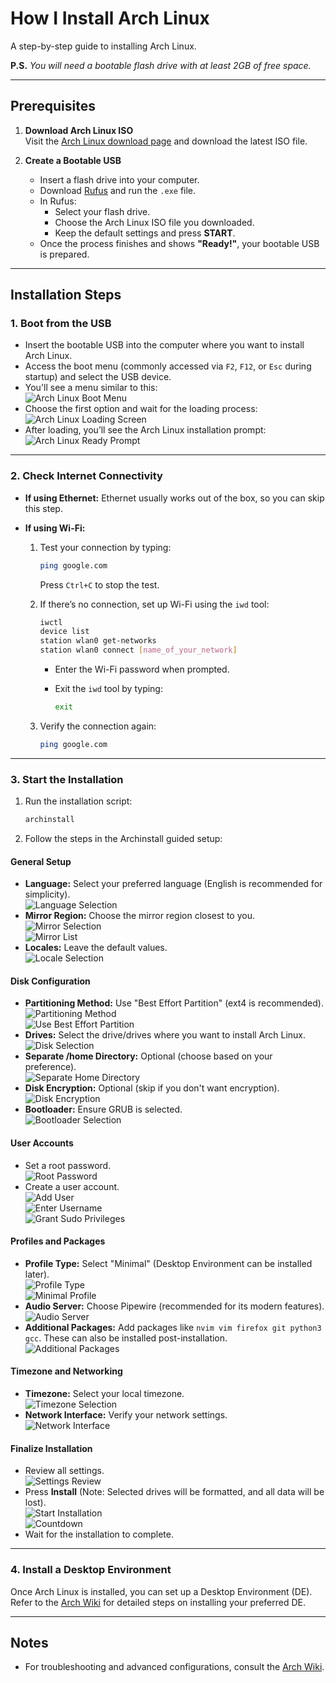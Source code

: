 # How I Install Arch Linux

A step-by-step guide to installing Arch Linux.

**P.S.** _You will need a bootable flash drive with at least 2GB of free space._

---

## Prerequisites

1. **Download Arch Linux ISO**  
   Visit the [Arch Linux download page](https://archlinux.org/download) and download the latest ISO file.

2. **Create a Bootable USB**
   - Insert a flash drive into your computer.
   - Download [Rufus](https://rufus.ie/en/) and run the `.exe` file.
   - In Rufus:
     - Select your flash drive.
     - Choose the Arch Linux ISO file you downloaded.
     - Keep the default settings and press **START**.
   - Once the process finishes and shows **"Ready!"**, your bootable USB is prepared.

---

## Installation Steps

### 1. Boot from the USB

- Insert the bootable USB into the computer where you want to install Arch Linux.
- Access the boot menu (commonly accessed via `F2`, `F12`, or `Esc` during startup) and select the USB device.
- You'll see a menu similar to this:  
  ![Arch Linux Boot Menu](./resources/arch_menu.jpg)  
- Choose the first option and wait for the loading process:  
  ![Arch Linux Loading Screen](./resources/arch_load.jpg)  
- After loading, you’ll see the Arch Linux installation prompt:  
  ![Arch Linux Ready Prompt](./resources/arch_ready.jpg)

---

### 2. Check Internet Connectivity

- **If using Ethernet:** Ethernet usually works out of the box, so you can skip this step.
- **If using Wi-Fi:**

  1. Test your connection by typing:

     ```bash
     ping google.com
     ```

     Press `Ctrl+C` to stop the test.

  2. If there’s no connection, set up Wi-Fi using the `iwd` tool:

     ```bash
     iwctl
     device list
     station wlan0 get-networks
     station wlan0 connect [name_of_your_network]
     ```

     - Enter the Wi-Fi password when prompted.
     - Exit the `iwd` tool by typing:

       ```bash
       exit
       ```

  3. Verify the connection again:

     ```bash
     ping google.com
     ```

---

### 3. Start the Installation

1. Run the installation script:

   ```bash
   archinstall
   ```

2. Follow the steps in the Archinstall guided setup:

#### General Setup

- **Language:** Select your preferred language (English is recommended for simplicity).  
  ![Language Selection](./resources/arch_selected_language.png)
- **Mirror Region:** Choose the mirror region closest to you.  
  ![Mirror Selection](./resources/arch_selected_mirrors.png)  
  ![Mirror List](./resources/arch_mirror.png)
- **Locales:** Leave the default values.  
  ![Locale Selection](./resources/arch_selected_locales.png)

#### Disk Configuration

- **Partitioning Method:** Use "Best Effort Partition" (ext4 is recommended).  
  ![Partitioning Method](./resources/arch_selected_partitioning.png)  
  ![Use Best Effort Partition](./resources/arch_selected_use_best_effort_partition.png)
- **Drives:** Select the drive/drives where you want to install Arch Linux.  
  ![Disk Selection](./resources/arch_select_disk.png)
- **Separate /home Directory:** Optional (choose based on your preference).  
  ![Separate Home Directory](./resources/arch_separate_home_directory.png)
- **Disk Encryption:** Optional (skip if you don't want encryption).  
  ![Disk Encryption](./resources/arch_selected_disk_encryption.png)
- **Bootloader:** Ensure GRUB is selected.  
  ![Bootloader Selection](./resources/arch_selected_bootloader.png)

#### User Accounts

- Set a root password.  
  ![Root Password](./resources/arch_selected_root_password.png)
- Create a user account.  
  ![Add User](./resources/arch_add_user.png)  
  ![Enter Username](./resources/arch_enter_username.png)  
  ![Grant Sudo Privileges](./resources/arch_sudo.png)

#### Profiles and Packages

- **Profile Type:** Select "Minimal" (Desktop Environment can be installed later).  
  ![Profile Type](./resources/arch_selected_profile_type.png)  
  ![Minimal Profile](./resources/arch_selected_profile_type_minimal.png)
- **Audio Server:** Choose Pipewire (recommended for its modern features).  
  ![Audio Server](./resources/arch_audio_server.png)
- **Additional Packages:** Add packages like `nvim vim firefox git python3 gcc`. These can also be installed post-installation.  
  ![Additional Packages](./resources/arch_additional_packages.png)

#### Timezone and Networking

- **Timezone:** Select your local timezone.  
  ![Timezone Selection](./resources/arch_selected_timezone.png)
- **Network Interface:** Verify your network settings.  
  ![Network Interface](./resources/arch_network_interface.png)

#### Finalize Installation

- Review all settings.  
  ![Settings Review](./resources/arch_selected_install.png)
- Press **Install** (Note: Selected drives will be formatted, and all data will be lost).  
  ![Start Installation](./resources/arch_press_enter.png)  
  ![Countdown](./resources/arch_countdown.png)
- Wait for the installation to complete.

---

### 4. Install a Desktop Environment

Once Arch Linux is installed, you can set up a Desktop Environment (DE). Refer to the [Arch Wiki](https://wiki.archlinux.org/) for detailed steps on installing your preferred DE.

---

## Notes

- For troubleshooting and advanced configurations, consult the [Arch Wiki](https://wiki.archlinux.org/).
